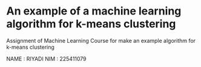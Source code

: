 # An example of a machine learning algorithm for k-means clustering

Assignment of Machine Learning Course for make an example algorithm for k-means clustering

NAME : RIYADI
NIM : 225411079

